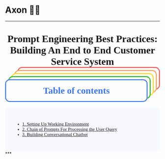 # Axon 🧠🔬

***
# <center style="font-family: consolas; font-size: 32px; font-weight: bold;">  Prompt Engineering Best Practices: Building An End to End Customer Service System </center>

#### <a id="top"></a>
# <div style="box-shadow: rgb(60, 121, 245) 0px 0px 0px 3px inset, rgb(255, 255, 255) 10px -10px 0px -3px, rgb(31, 193, 27) 10px -10px, rgb(255, 255, 255) 20px -20px 0px -3px, rgb(255, 217, 19) 20px -20px, rgb(255, 255, 255) 30px -30px 0px -3px, rgb(255, 156, 85) 30px -30px, rgb(255, 255, 255) 40px -40px 0px -3px, rgb(255, 85, 85) 40px -40px; padding:20px; margin-right: 40px; font-size:30px; font-family: consolas; text-align:center; display:fill; border-radius:15px; color:rgb(60, 121, 245);"><b>Table of contents</b></div>

<div style="background-color: rgba(60, 121, 245, 0.03); padding:30px; font-size:15px; font-family: consolas;">
<ul>
    <li><a href="#1" target="_self" rel=" noreferrer nofollow">1. Setting Up Working Environment </a> </li>
    <li><a href="#2" target="_self" rel=" noreferrer nofollow">2. Chain of Prompts For Processing the User Query </a></li>
    <li><a href="#3" target="_self" rel=" noreferrer nofollow">3. Building Conversational Chatbot </a></li> 
</ul>
</div>
***
